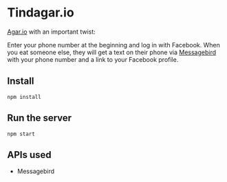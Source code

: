 Tindagar.io
=========

[Agar.io](http://agar.io) with an important twist:

Enter your phone number at the beginning and log in with Facebook. When you eat someone else, they will get a text on their phone via [Messagebird](https://www.messagebird.com) with your phone number and a link to your Facebook profile.

## Install

```
npm install
```

## Run the server

```
npm start
```

## APIs used
* Messagebird
